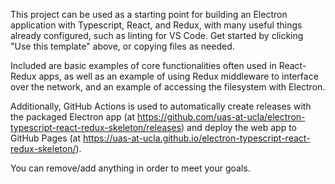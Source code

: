 This project can be used as a starting point for building an Electron application with Typescript, React, and Redux, with many useful things already configured, such as linting for VS Code. Get started by clicking "Use this template" above, or copying files as needed.

Included are basic examples of core functionalities often used in React-Redux apps, as well as an example of using Redux middleware to interface over the network, and an example of accessing the filesystem with Electron.

Additionally, GitHub Actions is used to automatically create releases with the packaged Electron app (at https://github.com/uas-at-ucla/electron-typescript-react-redux-skeleton/releases) and deploy the web app to GitHub Pages (at https://uas-at-ucla.github.io/electron-typescript-react-redux-skeleton/).

You can remove/add anything in order to meet your goals.
